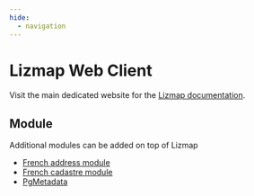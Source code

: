 ```yaml
---
hide:
  - navigation
---
```


# Lizmap Web Client

Visit the main dedicated website for the [Lizmap documentation](https://docs.lizmap.com).

## Module

Additional modules can be added on top of Lizmap

* [French address module](../qgis-gestion_base_adresse-plugin/)
* [French cadastre module](../QgisCadastrePlugin/)
* [PgMetadata](../qgis-pgmetadata-plugin/)
